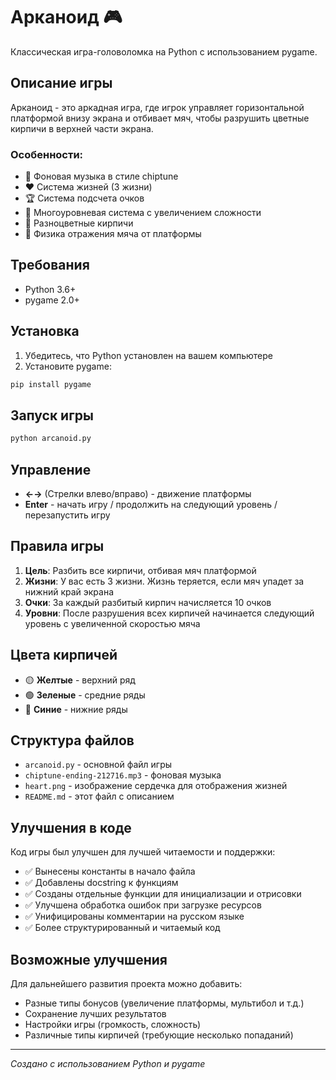 # Арканоид 🎮

Классическая игра-головоломка на Python с использованием pygame.

## Описание игры

Арканоид - это аркадная игра, где игрок управляет горизонтальной платформой внизу экрана и отбивает мяч, чтобы разрушить цветные кирпичи в верхней части экрана.

### Особенности:
- 🎵 Фоновая музыка в стиле chiptune
- ❤️ Система жизней (3 жизни)
- 🏆 Система подсчета очков
- 🌟 Многоуровневая система с увеличением сложности
- 🎨 Разноцветные кирпичи
- 🎯 Физика отражения мяча от платформы

## Требования

- Python 3.6+
- pygame 2.0+

## Установка

1. Убедитесь, что Python установлен на вашем компьютере
2. Установите pygame:
```bash
pip install pygame
```

## Запуск игры

```bash
python arcanoid.py
```

## Управление

- **←→** (Стрелки влево/вправо) - движение платформы
- **Enter** - начать игру / продолжить на следующий уровень / перезапустить игру

## Правила игры

1. **Цель**: Разбить все кирпичи, отбивая мяч платформой
2. **Жизни**: У вас есть 3 жизни. Жизнь теряется, если мяч упадет за нижний край экрана
3. **Очки**: За каждый разбитый кирпич начисляется 10 очков
4. **Уровни**: После разрушения всех кирпичей начинается следующий уровень с увеличенной скоростью мяча

## Цвета кирпичей

- 🟡 **Желтые** - верхний ряд
- 🟢 **Зеленые** - средние ряды
- 🔵 **Синие** - нижние ряды

## Структура файлов

- `arcanoid.py` - основной файл игры
- `chiptune-ending-212716.mp3` - фоновая музыка
- `heart.png` - изображение сердечка для отображения жизней
- `README.md` - этот файл с описанием

## Улучшения в коде

Код игры был улучшен для лучшей читаемости и поддержки:

- ✅ Вынесены константы в начало файла
- ✅ Добавлены docstring к функциям
- ✅ Созданы отдельные функции для инициализации и отрисовки
- ✅ Улучшена обработка ошибок при загрузке ресурсов
- ✅ Унифицированы комментарии на русском языке
- ✅ Более структурированный и читаемый код

## Возможные улучшения

Для дальнейшего развития проекта можно добавить:
- Разные типы бонусов (увеличение платформы, мультибол и т.д.)
- Сохранение лучших результатов
- Настройки игры (громкость, сложность)
- Различные типы кирпичей (требующие несколько попаданий)

---
*Создано с использованием Python и pygame*